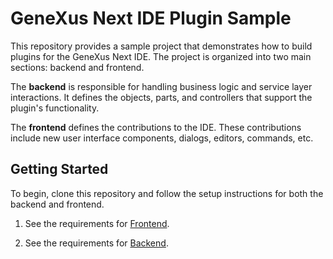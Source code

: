 # GeneXus Next IDE Plugin Sample

This repository provides a sample project that demonstrates how to build plugins for the GeneXus Next IDE. The project is organized into two main sections: backend and frontend.

The **backend** is responsible for handling business logic and service layer interactions. It defines the objects, parts, and controllers that support the plugin's functionality.

The **frontend** defines the contributions to the IDE. These contributions include new user interface components, dialogs, editors, commands, etc. 

## Getting Started

To begin, clone this repository and follow the setup instructions for both the backend and frontend.

1. See the requirements for [Frontend](./frontend/README.md).

2. See the requirements for [Backend](./backend/GXServicesSampleExtension/README.md).